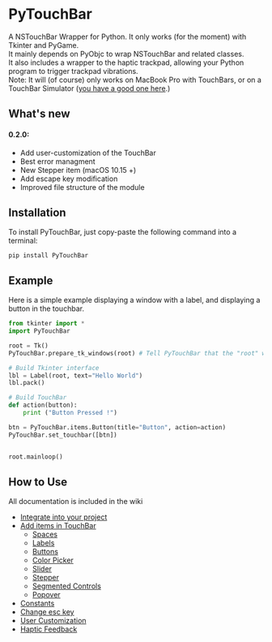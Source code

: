 # PyTouchBar
A NSTouchBar Wrapper for Python. It only works (for the moment) with Tkinter and PyGame.<br>
It mainly depends on PyObjc to wrap NSTouchBar and related classes.<br>
It also includes a wrapper to the haptic trackpad, allowing your Python program to trigger trackpad vibrations.<br>
Note: It will (of course) only works on MacBook Pro with TouchBars, or on a TouchBar Simulator (<a href="https://github.com/sindresorhus/touch-bar-simulator">you have a good one here</a>.)

## What's new
#### 0.2.0:

* Add user-customization of the TouchBar
* Best error managment
* New Stepper item (macOS 10.15 +)
* Add escape key modification
* Improved file structure of the module

## Installation

To install PyTouchBar, just copy-paste the following command into a terminal:

    pip install PyTouchBar

## Example

Here is a simple example displaying a window with a label, and displaying a button in the touchbar.

```python
from tkinter import *
import PyTouchBar

root = Tk()
PyTouchBar.prepare_tk_windows(root) # Tell PyTouchBar that the "root" window will have a TouchBar

# Build Tkinter interface
lbl = Label(root, text="Hello World")
lbl.pack()

# Build TouchBar
def action(button):
    print ("Button Pressed !")

btn = PyTouchBar.items.Button(title="Button", action=action)
PyTouchBar.set_touchbar([btn])


root.mainloop()
```

## How to Use
All documentation is included in the wiki


  * <a href="https://github.com/Maxmad68/PyTouchBar/wiki/Integrate-into-your-project">Integrate into your project</a>
  * <a href="https://github.com/Maxmad68/PyTouchBar/wiki/Populate-TouchBar">Add items in TouchBar</a>
    -  <a href="https://github.com/Maxmad68/PyTouchBar/wiki/Populate-TouchBar#Spaces">Spaces</a>
    -  <a href="https://github.com/Maxmad68/PyTouchBar/wiki/Populate-TouchBar#Label">Labels</a>
    -  <a href="https://github.com/Maxmad68/PyTouchBar/wiki/Populate-TouchBar#Button">Buttons</a>
    -  <a href="https://github.com/Maxmad68/PyTouchBar/wiki/Populate-TouchBar#ColorPicker">Color Picker</a>
    -  <a href="https://github.com/Maxmad68/PyTouchBar/wiki/Populate-TouchBar#Slider">Slider</a>
    -  <a href="https://github.com/Maxmad68/PyTouchBar/wiki/Populate-TouchBar#Stepper">Stepper</a>
    -  <a href="https://github.com/Maxmad68/PyTouchBar/wiki/Populate-TouchBar#SegmentedControls">Segmented Controls</a>
    -  <a href="https://github.com/Maxmad68/PyTouchBar/wiki/Populate-TouchBar#Popover">Popover</a>
  * <a href="https://github.com/Maxmad68/PyTouchBar/wiki/Constants">Constants</a>
  * <a href="https://github.com/Maxmad68/PyTouchBar/wiki/Set-Escape-Key">Change esc key</a>
  * <a href="https://github.com/Maxmad68/PyTouchBar/wiki/User-customization">User Customization</a>
  * <a href="https://github.com/Maxmad68/PyTouchBar/wiki/Haptic-Feedback">Haptic Feedback</a>

